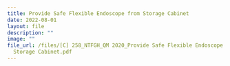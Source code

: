 ```yaml
---
title: Provide Safe Flexible Endoscope from Storage Cabinet
date: 2022-08-01
layout: file
description: ""
image: ""
file_url: /files/[C] 258_NTFGH_QM 2020_Provide Safe Flexible Endoscope from
  Storage Cabinet.pdf
---
```

